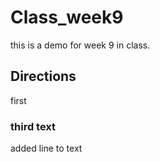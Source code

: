 # Class_week9
this is a demo for week 9 in class. 
## Directions
first
### third text
added line to text
